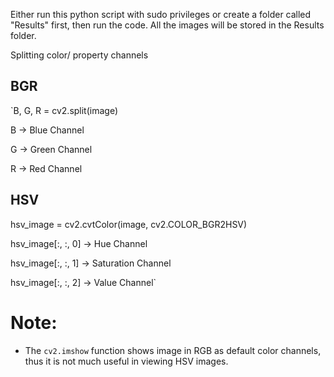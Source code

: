 Either run this python script with sudo privileges or create a folder called "Results" first, then run the code. All the images will be stored in the Results folder.

Splitting color/ property channels

## BGR
`B, G, R = cv2.split(image)

B -> Blue Channel

G -> Green Channel

R -> Red Channel

## HSV
hsv_image = cv2.cvtColor(image, cv2.COLOR_BGR2HSV)

hsv_image[:, :, 0] -> Hue Channel

hsv_image[:, :, 1] -> Saturation Channel

hsv_image[:, :, 2] -> Value Channel`

Note: 
=====
- The `cv2.imshow` function shows image in RGB as default color channels, thus it is not much useful in viewing HSV images.
